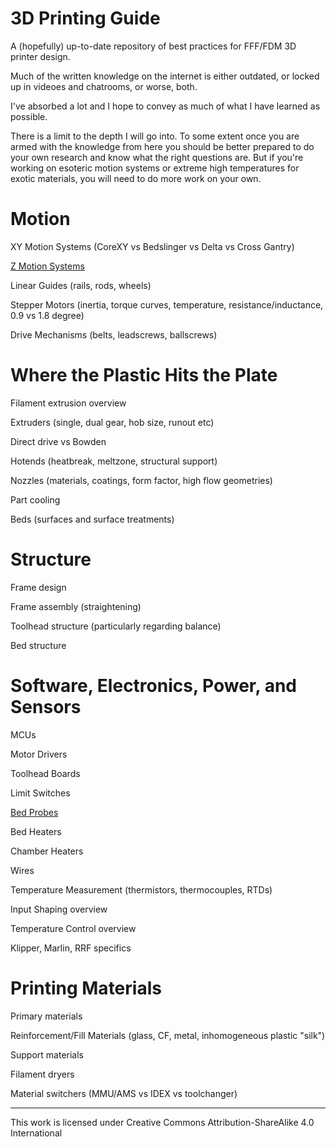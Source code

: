 # 3D Printing Guide

A (hopefully) up-to-date repository of best practices for FFF/FDM 3D printer design.

Much of the written knowledge on the internet is either outdated, or locked up in videoes and chatrooms, or worse, both.

I've absorbed a lot and I hope to convey as much of what I have learned as possible.

There is a limit to the depth I will go into.
To some extent once you are armed with the knowledge from here you should be better prepared to do your own research and know what the right questions are. But if you're working on esoteric motion systems or extreme high temperatures for exotic materials, you will need to do more work on your own.

# Motion

XY Motion Systems (CoreXY vs Bedslinger vs Delta vs Cross Gantry)

[Z Motion Systems](/Motion/ZMotionSystems.md)

Linear Guides (rails, rods, wheels)

Stepper Motors (inertia, torque curves, temperature, resistance/inductance, 0.9 vs 1.8 degree)

Drive Mechanisms (belts, leadscrews, ballscrews)

# Where the Plastic Hits the Plate

Filament extrusion overview

Extruders (single, dual gear, hob size, runout etc)

Direct drive vs Bowden

Hotends (heatbreak, meltzone, structural support)

Nozzles (materials, coatings, form factor, high flow geometries)

Part cooling

Beds (surfaces and surface treatments)

# Structure

Frame design

Frame assembly (straightening)

Toolhead structure (particularly regarding balance)

Bed structure

# Software, Electronics, Power, and Sensors

MCUs

Motor Drivers

Toolhead Boards

Limit Switches

[Bed Probes](/Electronics/BedProbes.md)

Bed Heaters

Chamber Heaters

Wires

Temperature Measurement (thermistors, thermocouples, RTDs)

Input Shaping overview

Temperature Control overview

Klipper, Marlin, RRF specifics

# Printing Materials

Primary materials

Reinforcement/Fill Materials (glass, CF, metal, inhomogeneous plastic "silk")

Support materials

Filament dryers

Material switchers (MMU/AMS vs IDEX vs toolchanger)

---

This work is licensed under Creative Commons Attribution-ShareAlike 4.0 International
